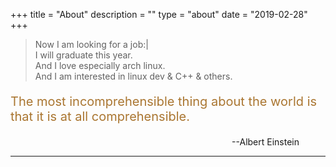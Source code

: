 +++
title = "About"
description = ""
type = "about"
date = "2019-02-28"
+++

>Now I am looking for a job:|   
>I will graduate this year.     
>And I love especially arch linux.      
>And I am interested in linux dev & C++ & others.  

<p style="color:#aa7631;font-size:20px;">The most incomprehensible thing about the world is that it is at all comprehensible.</p>
<p align="right">--Albert Einstein&emsp;&emsp;&emsp;</p>

---



